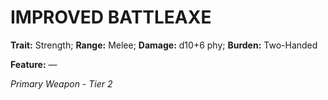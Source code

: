 # IMPROVED BATTLEAXE

**Trait:** Strength; **Range:** Melee; **Damage:** d10+6 phy; **Burden:** Two-Handed

**Feature:** —

*Primary Weapon - Tier 2*
